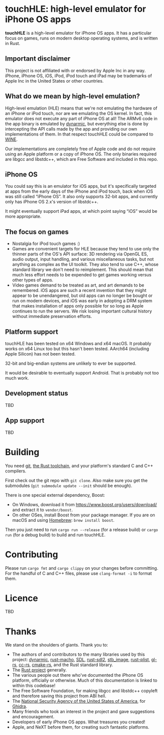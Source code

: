 # touchHLE: high-level emulator for iPhone OS apps

**touchHLE** is a high-level emulator for iPhone OS apps. It has a particular focus on games, runs on modern desktop operating systems, and is written in Rust.

## Important disclaimer

This project is not affiliated with or endorsed by Apple Inc in any way. iPhone, iPhone OS, iOS, iPod, iPod touch and iPad may be trademarks of Apple Inc in the United States or other countries.

## What do we mean by high-level emulation?

High-level emulation (HLE) means that we're not emulating the hardware of an iPhone or iPod touch, nor are we emulating the OS kernel. In fact, this emulator does not execute any part of iPhone OS at all! The ARMv6 code in the app binary is emulated by [dynarmic](https://github.com/merryhime/dynarmic), but everything else is done by intercepting the API calls made by the app and providing our own implementations of them. In that respect touchHLE could be compared to [WINE](https://www.winehq.org/).

Our implementations are completely free of Apple code and do not require using an Apple platform or a copy of iPhone OS. The only binaries required are libgcc and libstdc++, which are Free Software and included in this repo.

## iPhone OS

You could say this is an emulator for iOS apps, but it's specifically targeted at apps from the early days of the iPhone and iPod touch, back when iOS was still called “iPhone OS”. It also only supports 32-bit apps, and currently only has iPhone OS 2.x's version of libstdc++.

It might eventually support iPad apps, at which point saying “iOS” would be more appropriate.

## The focus on games

* Nostalgia for iPod touch games :)
* Games are convenient targets for HLE because they tend to use only the thinner parts of the OS's API surface: 3D rendering via OpenGL ES, audio output, input handling, and various miscellaneous tasks, but not anything as complex as the UI toolkit. They also tend to use C++, whose standard library we don't need to reimplement. This should mean that much less effort needs to be expended to get games working versus other types of apps.
* Video games demand to be treated as art, and art demands to be remembered. iOS apps are such a recent invention that they might appear to be unendangered, but old apps can no longer be bought or run on modern devices, and iOS was early in adopting a DRM system that makes installation of apps only possible for so long as Apple continues to run the servers. We risk losing important cultural history without immediate preservation efforts.

## Platform support

touchHLE has been tested on x64 Windows and x64 macOS. It probably works on x64 Linux too but this hasn't been tested. AArch64 (including Apple Silicon) has not been tested.

32-bit and big-endian systems are unlikely to ever be supported.

It would be desirable to eventually support Android. That is probably not too much work.

## Development status

TBD

## App support

TBD

# Building

You need [git](https://git-scm.com/), [the Rust toolchain](https://www.rust-lang.org/tools/install), and your platform's standard C and C++ compilers.

First check out the git repo with `git clone`. Also make sure you get the submodules (`git submodule update --init` should be enough).

There is one special external dependency, Boost:

* On Windows, download it from <https://www.boost.org/users/download/> and extract it to `vendor/boost`.
* On other OSes, install Boost from your package manager. If you are on macOS and using [Homebrew](https://brew.sh/): `brew install boost`.

Then you just need to run `cargo run --release` (for a release build) or `cargo run` (for a debug build) to build and run touchHLE.

# Contributing

Please run `cargo fmt` and `cargo clippy` on your changes before committing. For the handful of C and C++ files, please use `clang-format -i` to format them.

# Licence

TBD

# Thanks

We stand on the shoulders of giants. Thank you to:

* The authors of and contributors to the many libraries used by this project: [dynarmic](https://github.com/merryhime/dynarmic), [rust-macho](https://github.com/flier/rust-macho), [SDL](https://libsdl.org/), [rust-sdl2](https://github.com/Rust-SDL2/rust-sdl2), [stb\_image](https://github.com/nothings/stb), [rust-plist](https://github.com/ebarnard/rust-plist), [gl-rs](https://github.com/brendanzab/gl-rs), [cc-rs](https://github.com/rust-lang/cc-rs), [cmake-rs](https://github.com/rust-lang/cmake-rs), and the Rust standard library.
* The [Rust project](https://www.rust-lang.org/) generally.
* The various people out there who've documented the iPhone OS platform, officially or otherwise. Much of this documentation is linked to within this codebase!
* The Free Software Foundation, for making libgcc and libstdc++ copyleft and therefore saving this project from ABI hell.
* The [National Security Agency of the United States of America](https://en.wikipedia.org/wiki/Edward_Snowden), for [Ghidra](https://ghidra-sre.org/).
* Many friends who took an interest in the project and gave suggestions and encouragement.
* Developers of early iPhone OS apps. What treasures you created!
* Apple, and NeXT before them, for creating such fantastic platforms.
